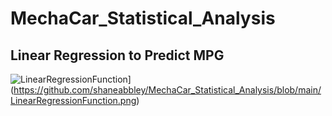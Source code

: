 # MechaCar_Statistical_Analysis

## Linear Regression to Predict MPG

![LinearRegressionFunction](http://url/to/img.png)](https://github.com/shaneabbley/MechaCar_Statistical_Analysis/blob/main/LinearRegressionFunction.png)
